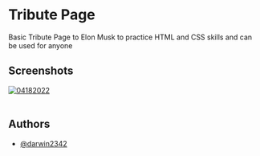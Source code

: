 # Tribute Page

Basic Tribute Page to Elon Musk to practice HTML and CSS skills and can be used for anyone






## Screenshots

<a href="https://ibb.co/SB1fjcy"><img src="https://i.ibb.co/njVPGBm/04182022.png" alt="04182022" border="0"></a><br /><a target='_blank' href='https://imgbb.com/'></a><br />

## Authors

- [@darwin2342](https://www.github.com/darwin2342)

